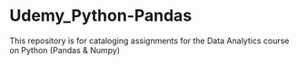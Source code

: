 # Udemy_Python-Pandas
This repository is for cataloging assignments for the Data Analytics course on Python (Pandas &amp; Numpy)
